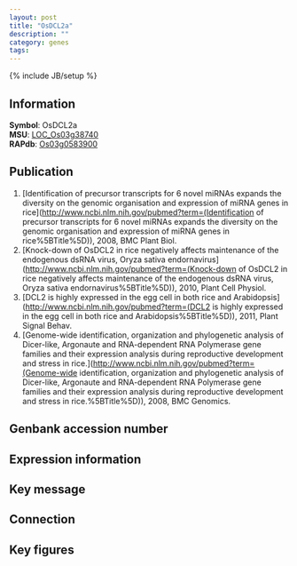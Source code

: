 ```yaml
---
layout: post
title: "OsDCL2a"
description: ""
category: genes
tags: 
---
```

{% include JB/setup %}

## Information
__Symbol__: OsDCL2a  
__MSU__: [LOC_Os03g38740](http://rice.plantbiology.msu.edu/cgi-bin/ORF_infopage.cgi?orf=LOC_Os03g38740)  
__RAPdb__: [Os03g0583900](http://rapdb.dna.affrc.go.jp/viewer/gbrowse_details/irgsp1?name=Os03g0583900)  

## Publication
1. [Identification of precursor transcripts for 6 novel miRNAs expands the diversity on the genomic organisation and expression of miRNA genes in rice](http://www.ncbi.nlm.nih.gov/pubmed?term=(Identification of precursor transcripts for 6 novel miRNAs expands the diversity on the genomic organisation and expression of miRNA genes in rice%5BTitle%5D)), 2008, BMC Plant Biol.
2. [Knock-down of OsDCL2 in rice negatively affects maintenance of the endogenous dsRNA virus, Oryza sativa endornavirus](http://www.ncbi.nlm.nih.gov/pubmed?term=(Knock-down of OsDCL2 in rice negatively affects maintenance of the endogenous dsRNA virus, Oryza sativa endornavirus%5BTitle%5D)), 2010, Plant Cell Physiol.
3. [DCL2 is highly expressed in the egg cell in both rice and Arabidopsis](http://www.ncbi.nlm.nih.gov/pubmed?term=(DCL2 is highly expressed in the egg cell in both rice and Arabidopsis%5BTitle%5D)), 2011, Plant Signal Behav.
4. [Genome-wide identification, organization and phylogenetic analysis of Dicer-like, Argonaute and RNA-dependent RNA Polymerase gene families and their expression analysis during reproductive development and stress in rice.](http://www.ncbi.nlm.nih.gov/pubmed?term=(Genome-wide identification, organization and phylogenetic analysis of Dicer-like, Argonaute and RNA-dependent RNA Polymerase gene families and their expression analysis during reproductive development and stress in rice.%5BTitle%5D)), 2008, BMC Genomics.

## Genbank accession number

## Expression information

## Key message

## Connection

## Key figures


